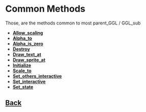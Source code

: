 # Common Methods

Those, are the methods common to most parent_GGL / GGL_sub

- **[Allow_scaling](https://github.com/Ced30/GML-GUI-Library-GGL-Documentation/blob/main/API/GGL_Common/Allow_scaling.md)**
- **[Alpha_to](https://github.com/Ced30/GML-GUI-Library-GGL-Documentation/blob/main/API/GGL_Common/Alpha_to.md)**
- **[Alpha_is_zero](https://github.com/Ced30/GML-GUI-Library-GGL-Documentation/blob/main/API/GGL_Common/Alpha_is_zero.md)**
- **[Destroy](https://github.com/Ced30/GML-GUI-Library-GGL-Documentation/blob/main/API/GGL_Common/Draw_text_at.md)**
- **[Draw_text_at](https://github.com/Ced30/GML-GUI-Library-GGL-Documentation/blob/main/API/GGL_Common/Draw_text_at.md)**
- **[Draw_sprite_at](https://github.com/Ced30/GML-GUI-Library-GGL-Documentation/blob/main/API/GGL_Common/Draw_sprite_at.md)**
- **[Initialize](https://github.com/Ced30/GML-GUI-Library-GGL-Documentation/blob/main/API/GGL_Common/Draw_text_at.md)**
- **[Scale_to](https://github.com/Ced30/GML-GUI-Library-GGL-Documentation/blob/main/API/GGL_Common/Draw_text_at.md)**
- **[Set_others_interactive](https://github.com/Ced30/GML-GUI-Library-GGL-Documentation/blob/main/API/GGL_Common/Draw_text_at.md)**
- **[Set_interactive](https://github.com/Ced30/GML-GUI-Library-GGL-Documentation/blob/main/API/GGL_Common/Draw_text_at.md)**
- **[Set_state](https://github.com/Ced30/GML-GUI-Library-GGL-Documentation/blob/main/API/GGL_Common/Draw_text_at.md)**

## [Back](https://github.com/Ced30/GML-GUI-Library-GGL-Documentation/blob/main/README.md)
